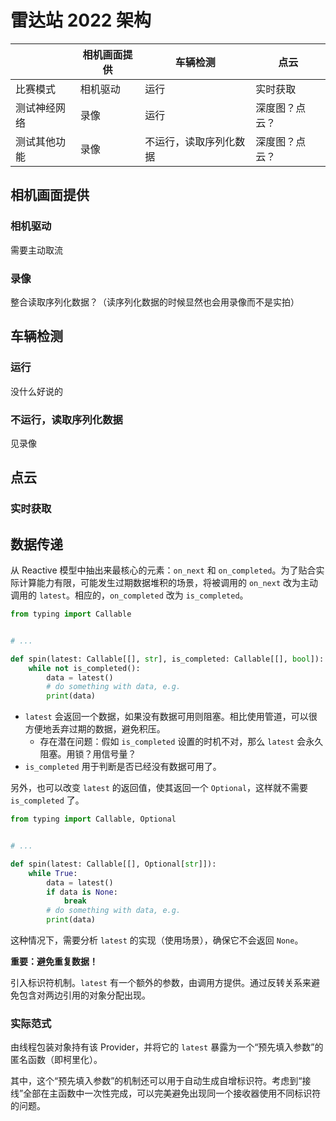 # 雷达站 2022 架构

|        | 相机画面提供 | 车辆检测        | 点云      |
|--------|--------|-------------|---------|
| 比赛模式   | 相机驱动   | 运行          | 实时获取    |
| 测试神经网络 | 录像     | 运行          | 深度图？点云？ |
| 测试其他功能 | 录像     | 不运行，读取序列化数据 | 深度图？点云？ |

## 相机画面提供

### 相机驱动

需要主动取流

### 录像

整合读取序列化数据？（读序列化数据的时候显然也会用录像而不是实拍）

## 车辆检测

### 运行

没什么好说的

### 不运行，读取序列化数据

见录像

## 点云

### 实时获取


## 数据传递

从 Reactive 模型中抽出来最核心的元素：`on_next` 和 `on_completed`。为了贴合实际计算能力有限，可能发生过期数据堆积的场景，将被调用的 `on_next` 改为主动调用的 `latest`。相应的，`on_completed` 改为 `is_completed`。

```python
from typing import Callable


# ...

def spin(latest: Callable[[], str], is_completed: Callable[[], bool]):
    while not is_completed():
        data = latest()
        # do something with data, e.g.
        print(data)
```

- `latest` 会返回一个数据，如果没有数据可用则阻塞。相比使用管道，可以很方便地丢弃过期的数据，避免积压。
    - 存在潜在问题：假如 `is_completed` 设置的时机不对，那么 `latest` 会永久阻塞。用锁？用信号量？
- `is_completed` 用于判断是否已经没有数据可用了。

另外，也可以改变 `latest` 的返回值，使其返回一个 `Optional`，这样就不需要 `is_completed` 了。

```python
from typing import Callable, Optional


# ...

def spin(latest: Callable[[], Optional[str]]):
    while True:
        data = latest()
        if data is None:
            break
        # do something with data, e.g.
        print(data)
```

这种情况下，需要分析 `latest` 的实现（使用场景），确保它不会返回 `None`。

**重要：避免重复数据！**

引入标识符机制。`latest` 有一个额外的参数，由调用方提供。通过反转关系来避免包含对两边引用的对象分配出现。

### 实际范式

由线程包装对象持有该 Provider，并将它的 `latest` 暴露为一个“预先填入参数”的匿名函数（即柯里化）。

其中，这个“预先填入参数”的机制还可以用于自动生成自增标识符。考虑到“接线”全部在主函数中一次性完成，可以完美避免出现同一个接收器使用不同标识符的问题。